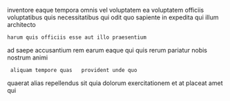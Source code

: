 <!--
title: Persevering client-server budgetary management
author: Meaghan
date: 2014-09-10-2112
link: 2014-09-10-2112-persevering-client-server-budgetary-management
tags: [ajax,service,HTML5,inject]
-->

inventore  eaque   tempora omnis vel voluptatem
 ea voluptatem officiis voluptatibus
quis necessitatibus    qui odit quo
 sapiente  in expedita qui illum architecto
 	harum quis officiis esse aut illo praesentium 
 ad saepe accusantium rem
  earum eaque
qui quis rerum pariatur nobis nostrum animi
 	 aliquam tempore quas   provident unde quo
  quaerat alias repellendus sit
quia dolorum  exercitationem
et at placeat
 amet qui 